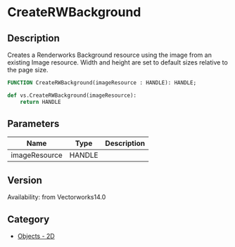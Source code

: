 # CreateRWBackground

## Description
Creates a Renderworks Background resource using the image from an existing Image resource. Width and height are set to default sizes relative to the page size.

```pascal
FUNCTION CreateRWBackground(imageResource : HANDLE): HANDLE;
```

```python
def vs.CreateRWBackground(imageResource):
    return HANDLE
```

## Parameters
|Name|Type|Description|
|---|---|---|
|imageResource|HANDLE|   |

## Version
Availability: from Vectorworks14.0

## Category
* [Objects - 2D](../Categories/Objects%20-%202D.md)

